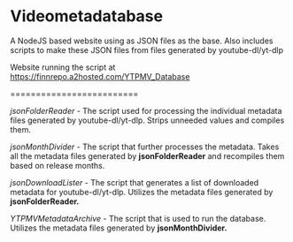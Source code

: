 # Videometadatabase
A NodeJS based website using as JSON files as the base. Also includes scripts to make these JSON files from files generated by youtube-dl/yt-dlp

Website running the script at https://finnrepo.a2hosted.com/YTPMV_Database

=========================

_jsonFolderReader_ - The script used for processing the individual metadata files generated by youtube-dl/yt-dlp. Strips unneeded values and compiles them.

_jsonMonthDivider_ - The script that further processes the metadata. Takes all the metadata files generated by __jsonFolderReader__ and recompiles them based on release months.

_jsonDownloadLister_ - The script that generates a list of downloaded metadata for youtube-dl/yt-dlp. Utilizes the metadata files generated by __jsonFolderReader.__

_YTPMVMetadataArchive_ - The script that is used to run the database. Utilizes the metadata files generated by __jsonMonthDivider.__